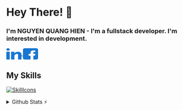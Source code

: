 # Hey There! 👋
### I'm NGUYEN QUANG HIEN - I'm a fullstack developer. I'm interested in development.
  <a href="https://www.linkedin.com/in/nquanghien97/" target="_blank">
    <img align="center" src="icons/linkedInIcon.svg" alt="linkedIn" height="30" width="40" />
  </a>
  <a href="https://www.facebook.com/nqhien97" target="_blank">
    <img align="center" src="icons/facebookIcon.svg" alt="facebook" height="30" width="40" />
  </a>

## My Skills
[![SkillIcons](https://skillicons.dev/icons?i=js,ts,html,css,nodejs,react,nextjs,tailwind,mongodb,figma)](https://skillicons.dev)<br/>

<details>
  <summary>Github Stats ⚡</summary>
  
  <a href="#">![Github stats](https://github-readme-stats.vercel.app/api?username=nquanghien97&theme=blueberry&count_private=true&hide_border=true&line_height=20)</a>
  <a href="#">![Top Langs](https://github-readme-stats.vercel.app/api/top-langs/?username=nquanghien97&layout=compact&theme=blueberry&count_private=true&hide_border=true)</a>
</details>
